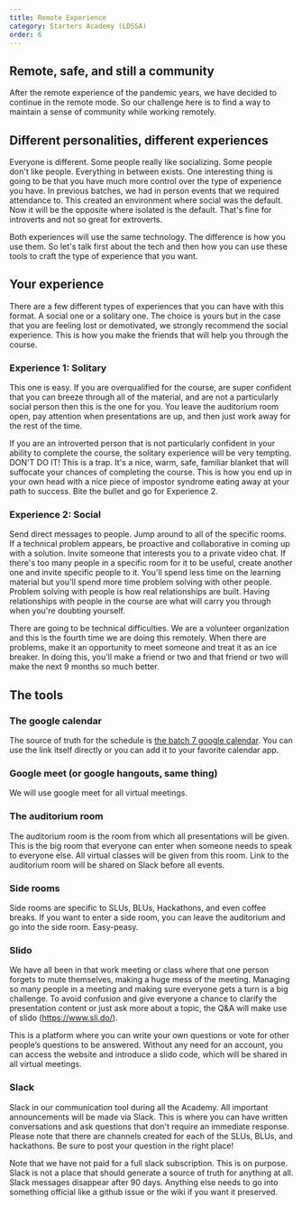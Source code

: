 ```yaml
---
title: Remote Experience
category: Starters Academy (LDSSA)
order: 6
---
```



## Remote, safe, and still a community

After the remote experience of the pandemic years, we have decided to continue in the remote mode.
So our challenge here is to find a way to maintain a sense of community while working remotely.

## Different personalities, different experiences

Everyone is different. Some people really like socializing. Some people don't like people. 
Everything in between exists. One interesting thing is going to be that you 
have much more control over the type of experience you have. In previous batches, we had in 
person events that we required attendance to. This created an environment where social was 
the default. Now it will be the opposite where isolated is the default. That's fine for 
introverts and not so great for extroverts.

Both experiences will use the same technology. The difference is how you use them. So let's 
talk first about the tech and then how you can use these tools to craft the type of experience 
that you want.

## Your experience

There are a few different types of experiences that you can have with this format. A social 
one or a solitary one. The choice is yours but in the case that you are feeling lost or demotivated, 
we strongly recommend the social experience. This is how you make the friends that will help you 
through the course.

### Experience 1: Solitary

This one is easy. If you are overqualified for the course, are super confident that you can 
breeze through all of the material, and are not a particularly social person then this is the 
one for you. You leave the auditorium room open, pay attention when presentations are up, and 
then just work away for the rest of the time.

If you are an introverted person that is not particularly confident in your ability to complete 
the course, the solitary experience will be very tempting. DON'T DO IT! This is a trap. It's a 
nice, warm, safe, familiar blanket that will suffocate your chances of completing the course. 
This is how you end up in your own head with a nice piece of impostor syndrome eating away at 
your path to success. Bite the bullet and go for Experience 2.


### Experience 2: Social

Send direct messages to people. Jump around to all of the specific rooms. If a technical problem 
appears, be proactive and collaborative in coming up with a solution. Invite someone that 
interests you to a private video chat. If there's too many people in a specific room for it to 
be useful, create another one and invite specific people to it. You'll spend less time on the 
learning material but you'll spend more time problem solving with other people. Problem solving 
with people is how real relationships are built. Having relationships with people in the course 
are what will carry you through when you're doubting yourself. 

There are going to be technical difficulties. We are a volunteer organization and this is the 
fourth time we are doing this remotely. When there are problems, make it an opportunity to meet someone 
and treat it as an ice breaker. In doing this, you'll make a friend or two and that 
friend or two will make the next 9 months so much better.


## The tools

### The google calendar 

The source of truth for the schedule is [the batch 7 google calendar](https://calendar.google.com/calendar/u/1?cid=Y19kMDNlNmE1MzAxNWQxYWMxYjBkNjFkMWI4YzQ0NjUyZTY2ODM3ZjQ3ZDI2YmM5NmM1NGFhYTRhZjdiYWFlMzE5QGdyb3VwLmNhbGVuZGFyLmdvb2dsZS5jb20). 
You can use the link itself directly or you can add it to your favorite calendar app. 

### Google meet (or google hangouts, same thing)

We will use google meet for all virtual meetings.

### The auditorium room

The auditorium room is the room from which all presentations will be given. This is the big room 
that everyone can enter when someone needs to speak to everyone else. All virtual classes will be given from this room.
Link to the auditorium room will be shared on Slack before all events.

### Side rooms

Side rooms are specific to SLUs, BLUs, Hackathons, and even coffee breaks. 
If you want to enter a side room, you can leave the auditorium 
and go into the side room. Easy-peasy.

### Slido

We have all been in that work meeting or class where that one person forgets to mute themselves, 
making a huge mess of the meeting. Managing so many people in a meeting and making sure everyone 
gets a turn is a big challenge. To avoid confusion and give everyone a chance to clarify the 
presentation content or just ask more about a topic, the Q&A will make use of slido 
(https://www.sli.do/).

This is a platform where you can write your own questions or vote for other people’s questions 
to be answered. Without any need for an account, you can access the website and introduce 
a slido code, which will be shared in all virtual meetings.

### Slack

Slack in our communication tool during all the Academy. All important announcements will be made via Slack.
This is where you can have written conversations and ask questions that don't require an immediate 
response. Please note that there are channels created for each of the SLUs, BLUs, and hackathons. Be sure to post your question 
in the right place!

Note that we have not paid for a full slack subscription. This is on purpose. Slack is not a place 
that should generate a source of truth for anything at all. Slack messages disappear after 90 days.
Anything else needs to go into something official like a github issue 
or the wiki if you want it preserved.


